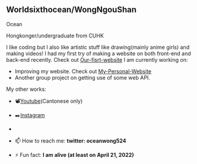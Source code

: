 ## Worldsixthocean/WongNgouShan
Ocean

Hongkonger/undergraduate from CUHK

I like coding but I also like artistic stuff like drawing(mainly anime girls) and making videos!
I had my first try of making a website on both front-end and back-end recently. Check out [Our-fisrt-website](https://github.com/WongNgouShan/Our-1st-website)
I am currently working on: 
- Improving my website. Check out [My-Personal-Website](https://github.com/WongNgouShan/My-Personal-Website)
- Another group project on getting use of some web API.

My other works:
- 📽[Youtube](https://www.youtube.com/channel/UCXXLVTuer2gPcbgVUtB4RWA)(Cantonese only)
- ✒️[Instagram](https://www.instagram.com/worldsixthocean/)
- 

- 📫 How to reach me: **twitter: oceanwong524**
- ⚡ Fun fact: **I am alive (at least on April 21, 2022)**
